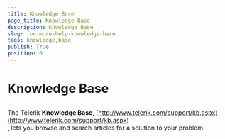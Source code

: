 ```yaml
---
title: Knowledge Base
page_title: Knowledge Base
description: Knowledge Base
slug: for-more-help-knowledge-base
tags: knowledge,base
publish: True
position: 0
---
```


# Knowledge Base



## 

The Telerik __Knowledge Base__, 
        [http://www.telerik.com/support/kb.aspx](http://www.telerik.com/support/kb.aspx)        
        , lets you browse and search articles for a solution to your problem.


